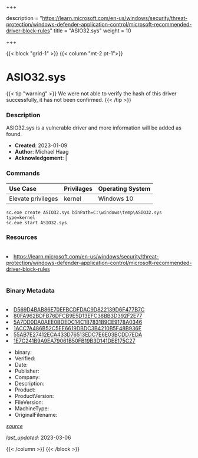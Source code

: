 +++

description = "https://learn.microsoft.com/en-us/windows/security/threat-protection/windows-defender-application-control/microsoft-recommended-driver-block-rules"
title = "ASIO32.sys"
weight = 10

+++


{{< block "grid-1" >}}
{{< column "mt-2 pt-1">}}




# ASIO32.sys 


{{< tip "warning" >}}
We were not able to verify the hash of this driver successfully, it has not been confirmed.
{{< /tip >}}




### Description


ASIO32.sys is a vulnerable driver and more information will be added as found.


- **Created**: 2023-01-09
- **Author**: Michael Haag
- **Acknowledgement**:  | [](https://twitter.com/)

### Commands

| Use Case | Privilages | Operating System | 
|:---- | ---- | ---- |
| Elevate privileges | kernel | Windows 10 |

```
sc.exe create ASIO32.sys binPath=C:\windows\temp\ASIO32.sys type=kernel
sc.exe start ASIO32.sys
```

### Resources
<br>


<li><a href=" https://learn.microsoft.com/en-us/windows/security/threat-protection/windows-defender-application-control/microsoft-recommended-driver-block-rules"> https://learn.microsoft.com/en-us/windows/security/threat-protection/windows-defender-application-control/microsoft-recommended-driver-block-rules</a></li>


<br>


### Binary Metadata
<br>



<li><a href="https://www.virustotal.com/gui/file/D569D4BAB86E70EFBCDFDAC9D822139D6F477B7C">D569D4BAB86E70EFBCDFDAC9D822139D6F477B7C</a></li>

<li><a href="https://www.virustotal.com/gui/file/80FA962BDFB76DFCB9E5D13EFC38BB3D392F2E77">80FA962BDFB76DFCB9E5D13EFC38BB3D392F2E77</a></li>

<li><a href="https://www.virustotal.com/gui/file/5A7DD0DA0AEE0BDEDC14C1B7831B9CE9178A0346">5A7DD0DA0AEE0BDEDC14C1B7831B9CE9178A0346</a></li>

<li><a href="https://www.virustotal.com/gui/file/1ACC7A486B52C5EE6619DBDC3B4210B5F48B936F">1ACC7A486B52C5EE6619DBDC3B4210B5F48B936F</a></li>

<li><a href="https://www.virustotal.com/gui/file/55AB7E27412ECA433D76513EDC7E6E03BCDD7EDA">55AB7E27412ECA433D76513EDC7E6E03BCDD7EDA</a></li>

<li><a href="https://www.virustotal.com/gui/file/1E7C241B9A9EA79061B50FB19B3D141DEE175C27">1E7C241B9A9EA79061B50FB19B3D141DEE175C27</a></li>



- binary: 
- Verified: 
- Date: 
- Publisher: 
- Company: 
- Description: 
- Product: 
- ProductVersion: 
- FileVersion: 
- MachineType: 
- OriginalFilename: 

[*source*](https://github.com/magicsword-io/LOLDrivers/tree/main/yaml/asio32.sys.yml)

*last_updated:* 2023-03-06


{{< /column >}}
{{< /block >}}
